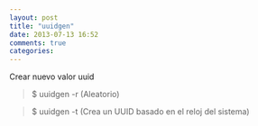```yaml
---
layout: post
title: "uuidgen"
date: 2013-07-13 16:52
comments: true
categories: 
---
```

Crear nuevo valor uuid

>$ uuidgen -r (Aleatorio)

>$ uuidgen -t (Crea un UUID basado en el reloj del sistema)

